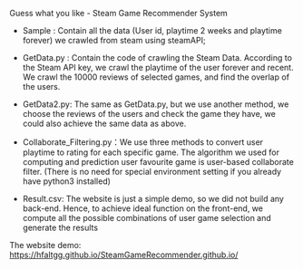 
Guess what you like - Steam Game Recommender System

* Sample : Contain all the data (User id, playtime 2 weeks and playtime forever) we crawled from steam using steamAPI;

* GetData.py : Contain the code of crawling the Steam Data. According to the Steam API key, we crawl the playtime of the user forever and recent. We crawl the 10000 reviews of selected games, and find the overlap of the users.

* GetData2.py: The same as GetData.py, but we use another method, we choose the reviews of the users and check the game they have, we could also achieve the same data as above.

* Collaborate_Filtering.py：We use three methods to convert user playtime to rating for each specific game. The algorithm we used for computing and prediction user favourite game is user-based collaborate filter.
(There is no need for special environment setting if you already have python3 installed)

* Result.csv: The website is just a simple demo, so we did not build any back-end. Hence, to achieve ideal function on the front-end, we compute all the possible combinations of user game selection and generate the results

The website demo: https://hfaltgg.github.io/SteamGameRecommender.github.io/

